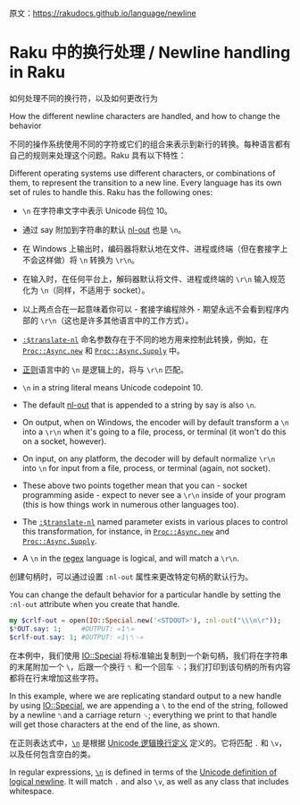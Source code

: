 原文：https://rakudocs.github.io/language/newline

# Raku 中的换行处理 / Newline handling in Raku

如何处理不同的换行符，以及如何更改行为

How the different newline characters are handled, and how to change the behavior

不同的操作系统使用不同的字符或它们的组合来表示到新行的转换。每种语言都有自己的规则来处理这个问题。Raku 具有以下特性：

Different operating systems use different characters, or combinations of them, to represent the transition to a new line. Every language has its own set of rules to handle this. Raku has the following ones:

- `\n` 在字符串文字中表示 Unicode 码位 10。
- 通过 say 附加到字符串的默认 [nl-out](https://rakudocs.github.io/routine/nl-out) 也是 `\n`。
- 在 Windows 上输出时，编码器将默认地在文件、进程或终端（但在套接字上不会这样做）将 `\n` 转换为 `\r\n`。
- 在输入时，在任何平台上，解码器默认将文件、进程或终端的 `\r\n` 输入规范化为 `\n`（同样，不适用于 socket）。
- 以上两点合在一起意味着你可以 - 套接字编程除外 - 期望永远不会看到程序内部的 `\r\n`（这也是许多其他语言中的工作方式）。
- [`:$translate-nl`](https://rakudocs.github.io/type/Encoding#method_decoder) 命名参数存在于不同的地方用来控制此转换，例如，在 [`Proc::Async.new`](https://rakudocs.github.io/type/Proc::Async#method_new) 和 [`Proc::Async.Supply`](https://rakudocs.github.io/type/Proc::Async#method_Supply) 中。
- [正则](https://rakudocs.github.io/language/regexes)语言中的 `\n` 是逻辑上的，将与 `\r\n` 匹配。

- `\n` in a string literal means Unicode codepoint 10.
- The default [nl-out](https://rakudocs.github.io/routine/nl-out) that is appended to a string by say is also `\n`.
- On output, when on Windows, the encoder will by default transform a `\n` into a `\r\n` when it's going to a file, process, or terminal (it won't do this on a socket, however).
- On input, on any platform, the decoder will by default normalize `\r\n` into `\n` for input from a file, process, or terminal (again, not socket).
- These above two points together mean that you can - socket programming aside - expect to never see a `\r\n` inside of your program (this is how things work in numerous other languages too).
- The [`:$translate-nl`](https://rakudocs.github.io/type/Encoding#method_decoder) named parameter exists in various places to control this transformation, for instance, in [`Proc::Async.new`](https://rakudocs.github.io/type/Proc::Async#method_new) and [`Proc::Async.Supply`](https://rakudocs.github.io/type/Proc::Async#method_Supply).
- A `\n` in the [regex](https://rakudocs.github.io/language/regexes) language is logical, and will match a `\r\n`.

创建句柄时，可以通过设置 `:nl-out` 属性来更改特定句柄的默认行为。

You can change the default behavior for a particular handle by setting the `:nl-out` attribute when you create that handle.

```Raku
my $crlf-out = open(IO::Special.new('<STDOUT>'), :nl-out("\\\n\r"));
$*OUT.say: 1;     #OUTPUT: «1␤» 
$crlf-out.say: 1; #OUTPUT: «1\␤␍»
```

在本例中，我们使用 [IO::Special](https://rakudocs.github.io/type/IO::Special) 将标准输出复制到一个新句柄，我们将在字符串的末尾附加一个 `\`，后跟一个换行 `␤` 和一个回车 `␍`；我们打印到该句柄的所有内容都将在行末增加这些字符。

In this example, where we are replicating standard output to a new handle by using [IO::Special](https://rakudocs.github.io/type/IO::Special), we are appending a `\` to the end of the string, followed by a newline `␤`and a carriage return `␍`; everything we print to that handle will get those characters at the end of the line, as shown.

在正则表达式中，[`\n`](https://rakudocs.github.io/language/regexes#index-entry-regex_%5Cn-regex_%5CN-%5Cn_and_%5CN) 是根据 [Unicode 逻辑换行定义](https://unicode.org/reports/tr18/#Line_Boundaries) 定义的。它将匹配 `.` 和 `\v`，以及任何包含空白的类。

In regular expressions, [`\n`](https://rakudocs.github.io/language/regexes#index-entry-regex_%5Cn-regex_%5CN-%5Cn_and_%5CN) is defined in terms of the [Unicode definition of logical newline](https://unicode.org/reports/tr18/#Line_Boundaries). It will match `.` and also `\v`, as well as any class that includes whitespace.

